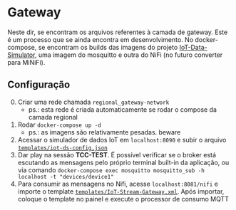 # Gateway

Neste dir, se encontram os arquivos referentes à camada de gateway. Este é um processo que se ainda encontra em desenvolvimento. No docker-compose, se encontram os builds das imagens do projeto [IoT-Data-Simulator](https://github.com/IBA-Group-IT/IoT-data-simulator), uma imagem do mosquitto e outra do NiFi (no futuro converter para MiNiFi).

## Configuração
0. Criar uma rede chamada `regional_gateway-network` 
    - ps.: esta rede é criada automaticamente se rodar o compose da camada regional
1. Rodar `docker-compose up -d`
    - ps.: as imagens são relativamente pesadas. beware
2. Acessar o simulador de dados IoT em `localhost:8090` e subir o arquivo [`templates/iot-ds-config.json`](templates/iot-ds-config.json)
3. Dar play na sessão **TCC-TEST**. É possível verificar se o broker está escutando as mensagens pelo próprio terminal built-in da aplicação, ou via comando `docker-compose exec mosquitto mosquitto_sub -h localhost -t "devices/device1"`
4. Para consumir as mensagens no Nifi, acesse `localhost:8081/nifi` e importe o template [`templates/IoT-Stream-Gateway.xml`](templates/IoT-Stream-Gateway.xml). Após importar, coloque o template no painel e execute o processor de consumo MQTT